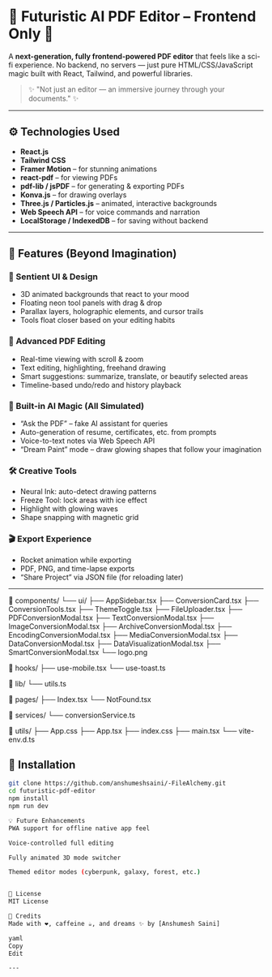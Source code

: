 # 🌌 Futuristic AI PDF Editor – Frontend Only 🚀

A **next-generation, fully frontend-powered PDF editor** that feels like a sci-fi experience. No backend, no servers — just pure HTML/CSS/JavaScript magic built with React, Tailwind, and powerful libraries.

> ✨ "Not just an editor — an immersive journey through your documents." ✨

---

## ⚙️ Technologies Used

- **React.js**
- **Tailwind CSS**
- **Framer Motion** – for stunning animations
- **react-pdf** – for viewing PDFs
- **pdf-lib / jsPDF** – for generating & exporting PDFs
- **Konva.js** – for drawing overlays
- **Three.js / Particles.js** – animated, interactive backgrounds
- **Web Speech API** – for voice commands and narration
- **LocalStorage / IndexedDB** – for saving without backend

---

## 💎 Features (Beyond Imagination)

### 🎨 Sentient UI & Design
- 3D animated backgrounds that react to your mood
- Floating neon tool panels with drag & drop
- Parallax layers, holographic elements, and cursor trails
- Tools float closer based on your editing habits

### 🧾 Advanced PDF Editing
- Real-time viewing with scroll & zoom
- Text editing, highlighting, freehand drawing
- Smart suggestions: summarize, translate, or beautify selected areas
- Timeline-based undo/redo and history playback

### 🤖 Built-in AI Magic (All Simulated)
- “Ask the PDF” – fake AI assistant for queries
- Auto-generation of resume, certificates, etc. from prompts
- Voice-to-text notes via Web Speech API
- “Dream Paint” mode – draw glowing shapes that follow your imagination

### 🛠 Creative Tools
- Neural Ink: auto-detect drawing patterns
- Freeze Tool: lock areas with ice effect
- Highlight with glowing waves
- Shape snapping with magnetic grid

### 🎬 Export Experience
- Rocket animation while exporting
- PDF, PNG, and time-lapse exports
- “Share Project” via JSON file (for reloading later)

---

📁 components/ └── ui/ ├── AppSidebar.tsx ├── ConversionCard.tsx ├── ConversionTools.tsx ├── ThemeToggle.tsx ├── FileUploader.tsx ├── PDFConversionModal.tsx ├── TextConversionModal.tsx ├── ImageConversionModal.tsx ├── ArchiveConversionModal.tsx ├── EncodingConversionModal.tsx ├── MediaConversionModal.tsx ├── DataConversionModal.tsx ├── DataVisualizationModal.tsx ├── SmartConversionModal.tsx └── logo.png

📁 hooks/ ├── use-mobile.tsx └── use-toast.ts

📁 lib/ └── utils.ts

📁 pages/ ├── Index.tsx └── NotFound.tsx

📁 services/ └── conversionService.ts

📁 utils/ ├── App.css ├── App.tsx ├── index.css ├── main.tsx └── vite-env.d.ts
## 🧠 Installation

```bash
git clone https://github.com/anshumeshsaini/-FileAlchemy.git
cd futuristic-pdf-editor
npm install
npm run dev 

💡 Future Enhancements
PWA support for offline native app feel

Voice-controlled full editing

Fully animated 3D mode switcher

Themed editor modes (cyberpunk, galaxy, forest, etc.)


📜 License
MIT License

🌟 Credits
Made with ❤️, caffeine ☕, and dreams ✨ by [Anshumesh Saini]

yaml
Copy
Edit

---






